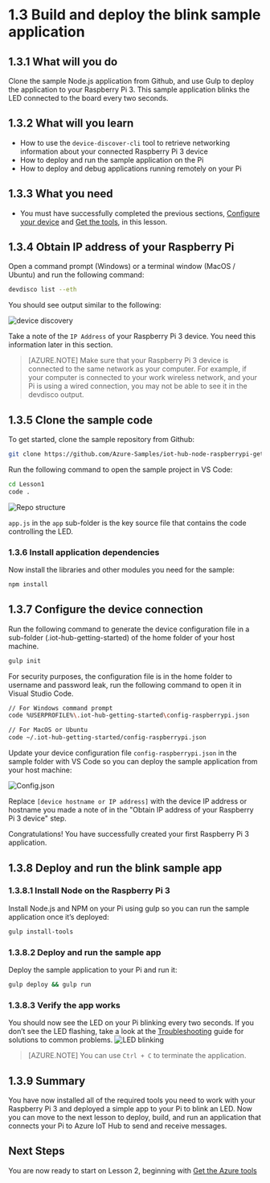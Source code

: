 <properties
 pageTitle="Create and deploy the blink sample application | Microsoft Azure"
 description="Clone the sample Node.js application from Github, and gulp to deploy this application to your Raspberry Pi 3 board. This sample application blinks the LED connected to the board every two seconds."
 services="iot-hub"
 documentationCenter=""
 authors="shizn"
 manager="timlt"
 tags=""
 keywords=""/>

<tags
 ms.service="iot-hub"
 ms.devlang="multiple"
 ms.topic="article"
 ms.tgt_pltfrm="na"
 ms.workload="na"
 ms.date="09/28/2016" 
 ms.author="xshi"/>

# 1.3 Build and deploy the blink sample application

## 1.3.1 What will you do

Clone the sample Node.js application from Github, and use Gulp to deploy the application to your Raspberry Pi 3. This sample application blinks the LED connected to the board every two seconds.

## 1.3.2 What will you learn

- How to use the `device-discover-cli` tool to retrieve networking information about your connected Raspberry Pi 3 device
- How to deploy and run the sample application on the Pi
- How to deploy and debug applications running remotely on your Pi


## 1.3.3 What you need
- You must have successfully completed the previous sections, [Configure your device](iot-hub-raspberrypikit-node-lesson1-configure-your-device.md) and [Get the tools](iot-hub-raspberrypikit-node-lesson1-get-the-tools-win32.md), in this lesson.

## 1.3.4 Obtain IP address of your Raspberry Pi
Open a command prompt (Windows) or a terminal window (MacOS / Ubuntu) and run the following command:

```bash
devdisco list --eth
```

You should see output similar to the following:

![device discovery](media/iot-hub-raspberry-pi-lessons/lesson1/device_discovery.png)

Take a note of the `IP Address` of your Raspberry Pi 3 device. You need this information later in this section.

> [AZURE.NOTE] Make sure that your Raspberry Pi 3 device is connected to the same network as your computer. For example, if your computer is connected to your work wireless network, and your Pi is using a wired connection, you may not be able to see it in the devdisco output.


## 1.3.5 Clone the sample code
To get started, clone the sample repository from Github:

```bash
git clone https://github.com/Azure-Samples/iot-hub-node-raspberrypi-getting-started.git
```

Run the following command to open the sample project in VS Code:

```bash
cd Lesson1
code .
```

![Repo structure](media/iot-hub-raspberry-pi-lessons/lesson1/vscode-blink-mac.png)

`app.js` in the `app` sub-folder is the key source file that contains the code controlling the LED.

### 1.3.6 Install application dependencies
Now install the libraries and other modules you need for the sample:

```bash
npm install
```

## 1.3.7 Configure the device connection
Run the following command to generate the device configuration file in a sub-folder (.iot-hub-getting-started) of  the home folder of your host machine.

```bash
gulp init
```

For security purposes, the configuration file is in the home folder to username and password leak, run the following command to open it in Visual Studio Code.

```bash
// For Windows command prompt
code %USERPROFILE%\.iot-hub-getting-started\config-raspberrypi.json

// For MacOS or Ubuntu
code ~/.iot-hub-getting-started/config-raspberrypi.json
```

Update your device configuration file `config-raspberrypi.json` in the sample folder with VS Code so you can deploy the sample application from your host machine:

![Config.json](media/iot-hub-raspberry-pi-lessons/lesson1/vscode-config-mac.png)

Replace `[device hostname or IP address]` with the device IP address or hostname you made a note of in the "Obtain IP address of your Raspberry Pi 3 device" step.

Congratulations! You have successfully created your first Raspberry Pi 3 application.

## 1.3.8 Deploy and run the blink sample app

### 1.3.8.1 Install Node on the Raspberry Pi 3
Install Node.js and NPM on your Pi using gulp so you can run the sample application once it’s deployed:

```bash
gulp install-tools
```

### 1.3.8.2 Deploy and run the sample app
Deploy the sample application to your Pi and run it:

```bash
gulp deploy && gulp run
```

### 1.3.8.3 Verify the app works
You should now see the LED on your Pi blinking every two seconds.  If you don’t see the LED flashing, take a look at the [Troubleshooting](iot-hub-raspberrypikit-node-troubleshooting.md) guide for solutions to common problems.
![LED blinking](media/iot-hub-raspberry-pi-lessons/lesson1/led_blinking.jpg)

> [AZURE.NOTE] You can use `Ctrl + C` to terminate the application.

## 1.3.9 Summary
You have now installed all of the required tools you need to work with your Raspberry Pi 3 and deployed a simple app to your Pi to blink an LED. Now you can move to the next lesson to deploy, build, and run an application that connects your Pi to Azure IoT Hub to send and receive messages.

## Next Steps
You are now ready to start on Lesson 2, beginning with [Get the Azure tools](iot-hub-raspberrypikit-node-lesson2-get-azure-tools-win32.md)
